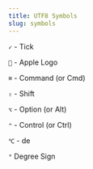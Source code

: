 ```yaml
---
title: UTF8 Symbols
slug: symbols
---
```


<div class="text-4xl">

`✓` - Tick

`` - Apple Logo

`⌘` - Command (or Cmd)

`⇧` - Shift

`⌥` - Option (or Alt)

`⌃` - Control (or Ctrl)

`℃` - de

`°` Degree Sign

</div>